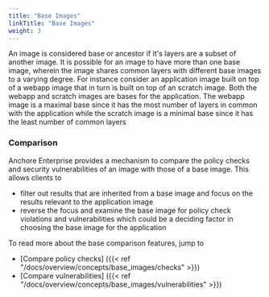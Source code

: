 ```yaml
---
title: "Base Images"
linkTitle: "Base Images"
weight: 3
---
```


An image is considered base or ancestor if it's layers are a subset of another image. It is possible for an image to have more than one base image, wherein the image shares common layers with different base images to a varying degree. For instance consider an application image built on top of a webapp image that in turn is built on top of an scratch image. Both the webapp and scratch images are bases for the application. The webapp image is a maximal base since it has the most number of layers in common with the application while the scratch image is a minimal base since it has the least number of common layers           

### Comparison

Anchore Enterprise provides a mechanism to compare the policy checks and security vulnerabilities of an image with those of a base image. This allows clients to

- filter out results that are inherited from a base image and focus on the results relevant to the application image
- reverse the focus and examine the base image for policy check violations and vulnerabilities which could be a deciding factor in choosing the base image for the application    

To read more about the base comparison features, jump to 

- [Compare policy checks] ({{< ref "/docs/overview/concepts/base_images/checks" >}})
- [Compare vulnerabilities] ({{< ref "/docs/overview/concepts/base_images/vulnerabilities" >}})